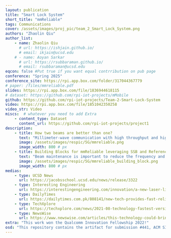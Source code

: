 ```yaml
---
layout: publication
title: "Smart Lock System"
short_title: "mmReliable"
tags: Communications
cover: /assets/images/proj_pic/team_2_Smart_Lock_System.png
authors: "Zhaolin Qiu"
author_list:
    - name: Zhaolin Qiu
      # url: https://ishjain.github.io/
      # email: ikjain@ucsd.edu
    # - name: Aoyan Sarkar
      # url: https://rsubbaraman.github.io/
      # email: rsubbaraman@ucsd.edu
eqcon: false #Put true if you want equal contrribution on pub page
conference: "Spring 2025"
conference_site: https://rpi.app.box.com/folder/317044367779
# paper: /files/mmreliable.pdf
slides: https://rpi.app.box.com/file/1836944618115
# dataset: https://github.com/rpi-iot-projects/mMobile
github: https://github.com/rpi-iot-projects/Team-2-Smart-Lock-System
video: https://rpi.app.box.com/file/1851042350258
video_str: Video
miscs:  # whatever you need to add Extra
    - content_type: Dataset
      content_url: https://github.com/rpi-iot-projects/project1
description:
    - title: How two beams are better than one?
      text: "Millimeter-wave communication with high throughput and high reliability is poised to be a gamechanger for V2X and VR applications. However, mmWave links are notorious for low reliability since they suffer from frequent outages due to blockage and user mobility. We build mmReliable, a reliable mmWave system that implements multi-beamforming and user tracking to handle environmental vulnerabilities. It creates constructive multi-beam patterns and optimizes their angle, phase, and amplitude to maximize the signal strength at the receiver. Multi-beam links are reliable since they are resilient to occasional blockages of few constituent beams compared to a single-beam system. We implement mmReliable on a 28 GHz testbed with 400 MHz bandwidth, and a 64 element phased array supporting 5G NR waveforms. Rigorous indoor and outdoor experiments demonstrate that mmReliable achieves close to 100% reliability providing 2.3x improvement in the throughput-reliability product than single-beam systems."
      image: /assets/images/respic/5G/mmreliable.png
      image_width: 800 # px
    - title: Building Blocks for mmReliable leveraging SSB and Reference Signals in 5G NR
      text: "Beam maintenance is important to reduce the frequency and overhead of repeated beam-training. For instance, in the context of 5G-NR, a beam-training phase could take up to 5 ms to probe 64 beam directions with a default periodicity of 20 ms, leading to a 25% overhead. The high overhead of beam-training can be avoided by carefully utilizing intrinsic features of mmWave protocols. They use known reference signals interspersed with data communication to perform beammaintenance and refinement. These reference signals provide channel measurements with an option to set any desired beam. Due to the sparsity of these reference signals, they cannot be used for a full-fledged beam-training, and only minor changes to the beamforming vector can be made using few channel estimates. A low-overhead beam-maintenance scheme is, therefore, a must for reliable mmWave links."
      image: /assets/images/respic/5G/mmreliable_building_block.png
      image_width: 800 # px
medias: 
    - type: UCSD News
      url: https://jacobsschool.ucsd.edu/news/release/3322
    - type: Interesting Engineering
      url: https://interestingengineering.com/innovation/a-new-laser-like-system-could-put-5g-in-your-home
    - type: DailyTimes
      url: https://dailytimes.com.pk/808141/new-tech-provides-fast-reliable-5g-connections/
    - type: TechXplore
      url: https://techxplore.com/news/2021-08-technology-fastest-version-5g-home.html
    - type: NewsWise
      url: https://www.newswise.com/articles/this-technology-could-bring-the-fastest-version-of-5g-to-your-home-and-workplace
extra: "This work won the Qualcomm Innovation Fellowship 2022!"
osd: "This repository contains the artifact for submission #441, ACM SIGCOMM 2021. The artifact is composed of simulations and algorithms implemented on real-life mmWave channel estimates."
---
```


<!-- ### "This work won the Qualcomm Innovation Fellowship 2022!" -->